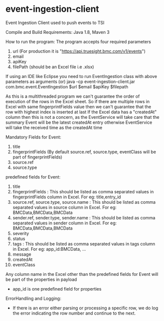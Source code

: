 # event-ingestion-client
Event Ingestion Client used to push events to TSI

Compile and Build Requirements:
Java 1.8, Maven 3

How to run the program:
The program accepts four required parameters
1) url  (For production it is "https://api.truesight.bmc.com/v1/events")
2) email
3) apiKey
4) filePath (should be an Excel file i.e .xlsx)

If using an IDE like Eclipse you need to run EventIngestion class with above parameters as arguments
(or)
java -cp event-ingestion-client.jar com.bmc.event.EventIngestion $url $email $apiKey $filepath

As this is a multithreaded program we can't guarantee the order of execution of the rows in the Excel sheet.
So if there are multiple rows in Excel with same fingerprintFields value then we can't guarantee that the row with highest index is inserted at last
If the Excel data has a "createdAt" column then this is not a concern, as the EventService will take care that the summary Event will be the latest createdAt entry otherwise
EventService will take the received time as the createdAt time

Mandatory Fields for Event:
1) title
2) fingerprintFields (By default source.ref, source.type, eventClass will be part of fingerprintFields)
3) source.ref
4) source.type

predefined fields for Event:
1) title
2) fingerprintFields                     : This should be listed as comma separated values in fingerprintFields column in Excel. For eg: title,entry_id
3) source.ref, source.type, source.name  : This should be listed as comma separated values in source column in Excel. For eg: BMCData,BMCData,BMCData
4) sender.ref, sender.type, sender.name  : This should be listed as comma separated values in sender column in Excel. For eg: BMCData,BMCData,BMCData
5) severity
6) status
7) tags                                  : This should be listed as comma separated values in tags column in Excel. For eg: app_id:BMCData, ...
8) message
9) createdAt
10) eventClass

Any column name in the Excel other than the predefined fields for Event will be part of the properties in payload
* app_id is one predefined field for properties

ErrorHandling and Logging:
* If there is an error either parsing or processing a specific row, we do log the error indicating the row number and continue to the next.
